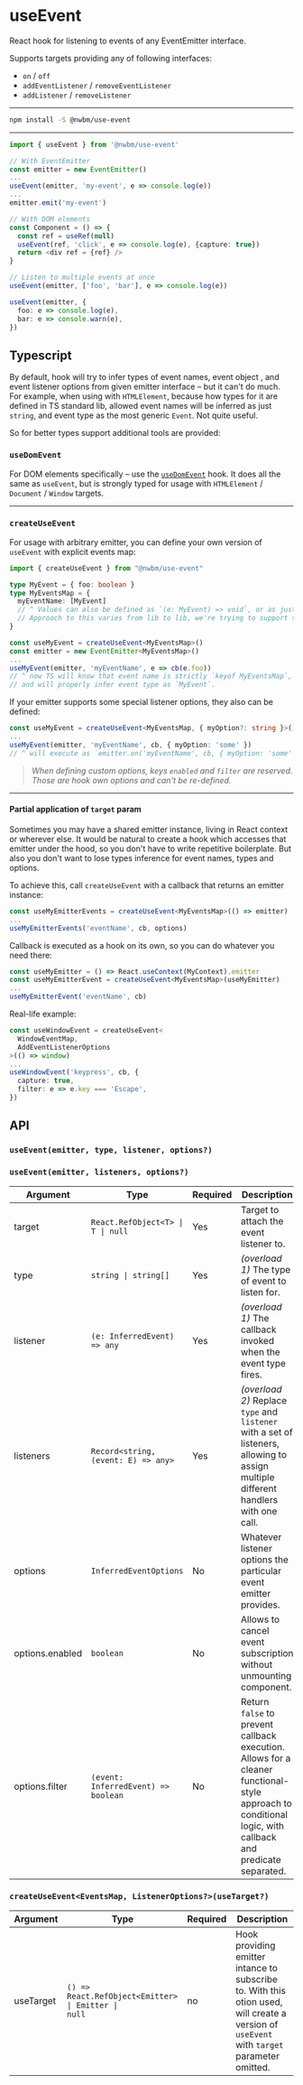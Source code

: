 # useEvent

React hook for listening to events of any EventEmitter interface.

Supports targets providing any of following interfaces:

- `on` / `off`
- `addEventListener` / `removeEventListener`
- `addListener` / `removeListener`

 ---

```sh  
npm install -S @nwbm/use-event
```  

---

```ts
import { useEvent } from '@nwbm/use-event'

// With EventEmitter
const emitter = new EventEmitter()
...
useEvent(emitter, 'my-event', e => console.log(e))
...
emitter.emit('my-event')

// With DOM elements
const Component = () => {
  const ref = useRef(null)
  useEvent(ref, 'click', e => console.log(e), {capture: true})
  return <div ref = {ref} />
}

// Listen to multiple events at once  
useEvent(emitter, ['foo', 'bar'], e => console.log(e))

useEvent(emitter, {
  foo: e => console.log(e),
  bar: e => console.warn(e),
})
```

## Typescript

By default, hook will try to infer types of event names, event object , and event listener options from given emitter
interface – but it can't do much. For example, when using with `HTMLElement`, because how types for it are defined in TS
standard lib, allowed event names will be inferred as just `string`, and event type as the most generic `Event`. Not
quite useful.

So for better types support additional tools are provided:

### `useDomEvent`

For DOM elements specifically – use the [`useDomEvent`](/docs/useDomEvent.md) hook. It does all the same as `useEvent`,
but is strongly typed for usage with `HTMLElement` / `Document` / `Window` targets.

---

### `createUseEvent`

For usage with arbitrary emitter, you can define your own version of `useEvent` with explicit events map:

```ts
import { createUseEvent } from "@nwbm/use-event"

type MyEvent = { foo: boolean }
type MyEventsMap = {
  myEventName: [MyEvent]
  // ^ Values can also be defined as `(e: MyEvent) => void`, or as just `MyEvent`.
  // Approach to this varies from lib to lib, we're trying to support them all.
}

const useMyEvent = createUseEvent<MyEventsMap>()
const emitter = new EventEmitter<MyEventsMap>()
...
useMyEvent(emitter, 'myEventName', e => cb(e.foo))
// ^ now TS will know that event name is strictly `keyof MyEventsMap`,
// and will properly infer event type as `MyEvent`.
```

If your emitter supports some special listener options, they also can be defined:

```ts
const useMyEvent = createUseEvent<MyEventsMap, { myOption?: string }>()
...
useMyEvent(emitter, 'myEventName', cb, { myOption: 'some' })
// ^ will execute as `emitter.on('myEventName', cb, { myOption: 'some' })`
```

> _When defining custom options, keys `enabled` and `filter` are reserved. Those are hook own options and can't be
re-defined._
---

#### Partial application of `target` param

Sometimes you may have a shared emitter instance, living in React context or wherever else. It would be natural to
create a hook which accesses that emitter under the hood, so you don't have to write repetitive boilerplate. But also
you don't want to lose types inference for event names, types and options.

To achieve this, call `createUseEvent` with a callback that returns an emitter instance:

```ts
const useMyEmitterEvents = createUseEvent<MyEventsMap>(() => emitter)
...
useMyEmitterEvents('eventName', cb, options)
```

Callback is executed as a hook on its own, so you can do whatever you need there:

```ts
const useMyEmitter = () => React.useContext(MyContext).emitter
const useMyEmitterEvent = createUseEvent<MyEventsMap>(useMyEmitter)
...
useMyEmitterEvent('eventName', cb)
```

Real-life example:

```ts
const useWindowEvent = createUseEvent<
  WindowEventMap,
  AddEventListenerOptions
>(() => window)
...
useWindowEvent('keypress', cb, {
  capture: true,
  filter: e => e.key === 'Escape',
})
```

## API

### `useEvent(emitter, type, listener, options?)`
### `useEvent(emitter, listeners, options?)`

| Argument | Type                                                                                            | Required | Description                                                                                                                                               
| -------- |-------------------------------------------------------------------------------------------------| -------- |-----------------------------------------------------------------------------------------------------------------------------------------------------------|  
| target   | <code>React.RefObject&lt;T&gt; &#124; T &#124; null</code>                                      | Yes       | Target to attach the event listener to.                                                                                                                   
| type     | <code>string &#124; string[]</code>                                                             | Yes       | _(overload 1)_ The type of event to listen for.                                                                                                           |  
| listener | `(e: InferredEvent) => any`                                                                     | Yes       | _(overload 1)_ The callback invoked when the event type fires.                                                                                            
| listeners       | `Record<string, (event: E) => any>`                                                          | Yes      | _(overload 2)_ Replace `type` and `listener` with a set of listeners, allowing to assign multiple different handlers with one call.                       |      
| options  | `InferredEventOptions`                                                                          | No        | Whatever listener options the particular event emitter provides.                                                                                          |                                                                                                                                                   
| options.enabled | `boolean                                                                                      ` | No | Allows to cancel event subscription without unmounting component.                                                                                         
| options.filter | `(event: InferredEvent) => boolean`                                                             | No | Return `false` to prevent callback execution. Allows for a cleaner functional-style approach to conditional logic, with callback and predicate separated. 

### `createUseEvent<EventsMap, ListenerOptions?>(useTarget?)`

| Argument | Type                                                                                         | Required | Description                                                                                                                                                                                       
| -------- |----------------------------------------------------------------------------------------------| -------- | ------------- |  
| useTarget | <code>() => React.RefObject&lt;Emitter&gt; &#124; Emitter &#124; null</code> | no | Hook providing emitter intance to subscribe to. With this otion used, will create a version of `useEvent` with `target` parameter omitted. |
